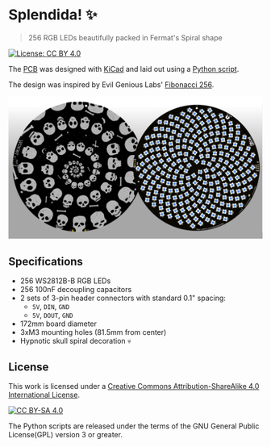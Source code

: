 # Splendida! ✨

> 256 RGB LEDs beautifully packed in Fermat's Spiral shape

[![License: CC BY 4.0](https://img.shields.io/badge/License-CC%20BY--SA%204.0-lightgrey.svg)][cc-by-sa]

The [PCB](pcb/) was designed with [KiCad](https://kicad.org/) and laid out using a [Python script](pcb/layout-board.py).

The design was inspired by Evil Genious Labs' [Fibonacci 256](https://www.evilgeniuslabs.org/fibonacci256).

![Splendida](images/model.jpg)

## Specifications

- 256 WS2812B-B RGB LEDs
- 256 100nF decoupling capacitors
- 2 sets of 3-pin header connectors with standard 0.1" spacing:
  - `5V`, `DIN`, `GND`
  - `5V`, `DOUT`, `GND`
- 172mm board diameter
- 3xM3 mounting holes (81.5mm from center)
- Hypnotic skull spiral decoration 💀

## License

This work is licensed under a
[Creative Commons Attribution-ShareAlike 4.0 International License][cc-by-sa].

[![CC BY-SA 4.0](https://licensebuttons.net/l/by-sa/4.0/88x31.png)][cc-by-sa]

The Python scripts are released under the terms of the GNU General Public License(GPL) version 3 or greater.

[cc-by-sa]: http://creativecommons.org/licenses/by-sa/4.0/
